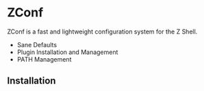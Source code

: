 # ZConf

ZConf is a fast and lightweight configuration system for the Z Shell.
* Sane Defaults
* Plugin Installation and Management
* PATH Management

## Installation